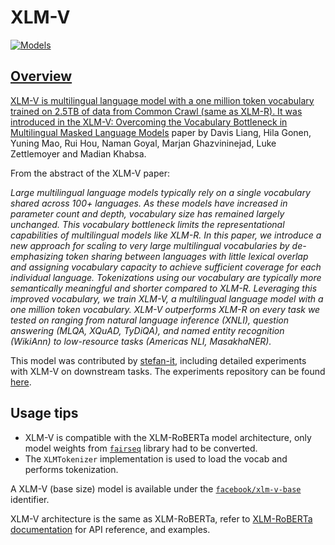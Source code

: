 <!--Copyright 2023 The HuggingFace Team. All rights reserved.

Licensed under the Apache License, Version 2.0 (the "License"); you may not use this file except in compliance with
the License. You may obtain a copy of the License at

http://www.apache.org/licenses/LICENSE-2.0

Unless required by applicable law or agreed to in writing, software distributed under the License is distributed on
an "AS IS" BASIS, WITHOUT WARRANTIES OR CONDITIONS OF ANY KIND, either express or implied. See the License for the
specific language governing permissions and limitations under the License.

⚠️ Note that this file is in Markdown but contain specific syntax for our doc-builder (similar to MDX) that may not be
rendered properly in your Markdown viewer.

-->

# XLM-V

<div class="flex flex-wrap space-x-1">
<a href="https://huggingface.co/models?filter=xlm-v">
<img alt="Models" src="https://img.shields.io/badge/All_model_pages-xlm-v-blueviolet">
</div>

## Overview

XLM-V is multilingual language model with a one million token vocabulary trained on 2.5TB of data from Common Crawl (same as XLM-R).
It was introduced in the [XLM-V: Overcoming the Vocabulary Bottleneck in Multilingual Masked Language Models](https://arxiv.org/abs/2301.10472)
paper by Davis Liang, Hila Gonen, Yuning Mao, Rui Hou, Naman Goyal, Marjan Ghazvininejad, Luke Zettlemoyer and Madian Khabsa.

From the abstract of the XLM-V paper:

*Large multilingual language models typically rely on a single vocabulary shared across 100+ languages.
As these models have increased in parameter count and depth, vocabulary size has remained largely unchanged.
This vocabulary bottleneck limits the representational capabilities of multilingual models like XLM-R.
In this paper, we introduce a new approach for scaling to very large multilingual vocabularies by
de-emphasizing token sharing between languages with little lexical overlap and assigning vocabulary capacity
to achieve sufficient coverage for each individual language. Tokenizations using our vocabulary are typically
more semantically meaningful and shorter compared to XLM-R. Leveraging this improved vocabulary, we train XLM-V,
a multilingual language model with a one million token vocabulary. XLM-V outperforms XLM-R on every task we
tested on ranging from natural language inference (XNLI), question answering (MLQA, XQuAD, TyDiQA), and
named entity recognition (WikiAnn) to low-resource tasks (Americas NLI, MasakhaNER).*

This model was contributed by [stefan-it](https://huggingface.co/stefan-it), including detailed experiments with XLM-V on downstream tasks.
The experiments repository can be found [here](https://github.com/stefan-it/xlm-v-experiments).

## Usage tips

- XLM-V is compatible with the XLM-RoBERTa model architecture, only model weights from [`fairseq`](https://github.com/facebookresearch/fairseq)
  library had to be converted.
- The `XLMTokenizer` implementation is used to load the vocab and performs tokenization.

A XLM-V (base size) model is available under the [`facebook/xlm-v-base`](https://huggingface.co/facebook/xlm-v-base) identifier.

<Tip>

XLM-V architecture is the same as XLM-RoBERTa, refer to [XLM-RoBERTa documentation](xlm-roberta) for API reference, and examples.
</Tip>